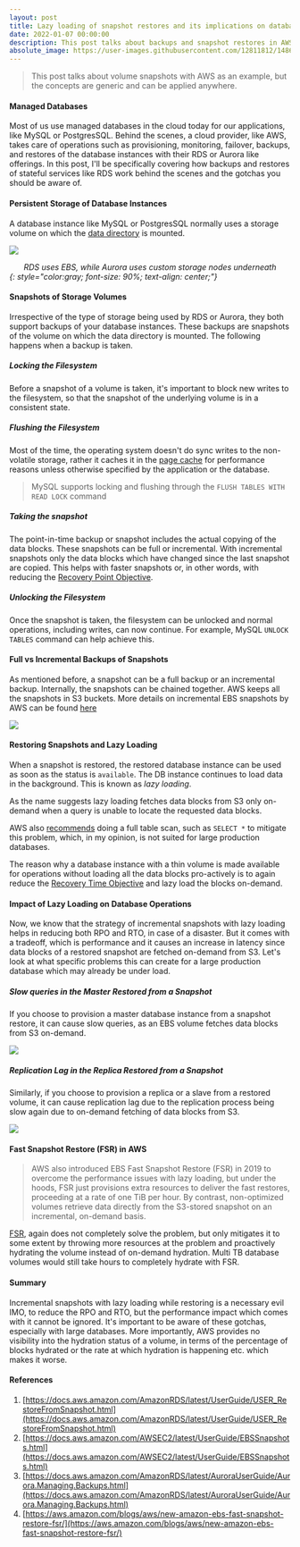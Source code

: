 ```yaml
---
layout: post
title: Lazy loading of snapshot restores and its implications on database performance
date: 2022-01-07 00:00:00
description: This post talks about backups and snapshot restores in AWS and how does it impact the performance of a database  
absolute_image: https://user-images.githubusercontent.com/12811812/148668376-52279ec9-2b17-4d5b-a3f2-c75eeb745799.png
---
```


>This post talks about volume snapshots with AWS as an example, but the concepts are generic and can be applied anywhere.

#### Managed Databases
Most of us use managed databases in the cloud today for our applications, like MySQL or PostgresSQL. Behind the scenes, a cloud provider, like AWS, takes care of operations such as provisioning, monitoring, failover, backups, and restores of the database instances with their RDS or Aurora like offerings.
In this post, I'll be specifically covering how backups and restores of stateful services like RDS work behind the scenes and the gotchas you should be aware of.

#### Persistent Storage of Database Instances
A database instance like MySQL or PostgresSQL normally uses a storage volume on which the [data directory](https://dev.mysql.com/doc/refman/8.0/en/data-directory.html) is mounted.

![](https://d2908q01vomqb2.cloudfront.net/887309d048beef83ad3eabf2a79a64a389ab1c9f/2021/04/07/Screen-Shot-2021-04-07-at-09.04.41.png)
*<center>RDS uses EBS, while Aurora uses custom storage nodes underneath</center>{: style="color:gray; font-size: 90%; text-align: center;"}*

#### Snapshots of Storage Volumes
Irrespective of the type of storage being used by RDS or Aurora, they both support backups of your database instances. These backups are snapshots of the volume on which the data directory is mounted. The following happens when a backup is taken.

##### Locking the Filesystem
Before a snapshot of a volume is taken, it's important to block new writes to the filesystem, so that the snapshot of the underlying volume is in a consistent state.

##### Flushing the Filesystem
Most of the time, the operating system doesn't do sync writes to the non-volatile storage, rather it caches it in the [page cache](https://en.wikipedia.org/wiki/Page_cache) for performance reasons unless otherwise specified by the application or the database. 

>MySQL supports locking and flushing through the `FLUSH TABLES WITH READ LOCK` command

##### Taking the snapshot
The point-in-time backup or snapshot includes the actual copying of the data blocks. These snapshots can be full or incremental. With incremental snapshots only the data blocks which have changed since the last snapshot are copied. This helps with faster snapshots or, in other words, with reducing the [Recovery Point Objective](https://www.rubrik.com/blog/technology/19/5/rpo-rto-disaster-recovery).

##### Unlocking the Filesystem
Once the snapshot is taken, the filesystem can be unlocked and normal operations, including writes, can now continue. For example, MySQL `UNLOCK TABLES` command can help achieve this.

#### Full vs Incremental Backups of Snapshots
As mentioned before, a snapshot can be a full backup or an incremental backup. Internally, the snapshots can be chained together. AWS keeps all the snapshots in S3 buckets. More details on incremental EBS snapshots by AWS can be found [here](https://docs.aws.amazon.com/AWSEC2/latest/UserGuide/EBSSnapshots.html) 

![](https://docs.aws.amazon.com/AWSEC2/latest/UserGuide/images/snapshot_1a.png)


#### Restoring Snapshots and Lazy Loading
When a snapshot is restored, the restored database instance can be used as soon as the status is `available`. The DB instance continues to load data in the background. This is known as _lazy loading_.

As the name suggests lazy loading fetches data blocks from S3 only on-demand when a query is unable to locate the requested data blocks. 

AWS also [recommends](https://docs.aws.amazon.com/AmazonRDS/latest/UserGuide/USER_RestoreFromSnapshot.html) doing a full table scan, such as `SELECT *` to mitigate this problem, which, in my opinion, is not suited for large production databases.

The reason why a database instance with a thin volume is made available for operations without loading all the data blocks pro-actively is to again reduce the [Recovery Time Objective](https://www.rubrik.com/blog/technology/19/5/rpo-rto-disaster-recovery) and lazy load the blocks on-demand. 

#### Impact of Lazy Loading on Database Operations
Now, we know that the strategy of incremental snapshots with lazy loading helps in reducing both RPO and RTO, in case of a disaster. But it comes with a tradeoff, which is performance and it causes an increase in latency since data blocks of a restored snapshot are fetched on-demand from S3. Let's look at what specific problems this can create for a large production database which may already be under load.

##### Slow queries in the Master Restored from a Snapshot
If you choose to provision a master database instance from a snapshot restore, it can cause slow queries, as an EBS volume fetches data blocks from S3 on-demand.

![](https://user-images.githubusercontent.com/12811812/148668369-cfa3f8f1-0407-4b94-8079-49839bf0f430.png)

##### Replication Lag in the Replica Restored from a Snapshot
Similarly, if you choose to provision a replica or a slave from a restored volume, it can cause replication lag due to the replication process being slow again due to on-demand fetching of data blocks from S3.

![](https://user-images.githubusercontent.com/12811812/148668376-52279ec9-2b17-4d5b-a3f2-c75eeb745799.png)

#### Fast Snapshot Restore (FSR) in AWS

>AWS also introduced EBS Fast Snapshot Restore (FSR) in 2019 to overcome the performance issues with lazy loading, but under the hoods, FSR just provisions extra resources to deliver the fast restores, proceeding at a rate of one TiB per hour. By contrast, non-optimized volumes retrieve data directly from the S3-stored snapshot on an incremental, on-demand basis. 

[FSR](https://aws.amazon.com/blogs/aws/new-amazon-ebs-fast-snapshot-restore-fsr/), again does not completely solve the problem, but only mitigates it to some extent by throwing more resources at the problem and proactively hydrating the volume instead of on-demand hydration. Multi TB database volumes would still take hours to completely hydrate with FSR.

#### Summary
Incremental snapshots with lazy loading while restoring is a necessary evil IMO, to reduce the RPO and RTO, but the performance impact which comes with it cannot be ignored. It's important to be aware of these gotchas, especially with large databases. More importantly, AWS provides no visibility into the hydration status of a volume, in terms of the percentage of blocks hydrated or the rate at which hydration is happening etc. which makes it worse.

#### References
1. [https://docs.aws.amazon.com/AmazonRDS/latest/UserGuide/USER_RestoreFromSnapshot.html](https://docs.aws.amazon.com/AmazonRDS/latest/UserGuide/USER_RestoreFromSnapshot.html)
2. [https://docs.aws.amazon.com/AWSEC2/latest/UserGuide/EBSSnapshots.html](https://docs.aws.amazon.com/AWSEC2/latest/UserGuide/EBSSnapshots.html)
3. [https://docs.aws.amazon.com/AmazonRDS/latest/AuroraUserGuide/Aurora.Managing.Backups.html](https://docs.aws.amazon.com/AmazonRDS/latest/AuroraUserGuide/Aurora.Managing.Backups.html)
4. [https://aws.amazon.com/blogs/aws/new-amazon-ebs-fast-snapshot-restore-fsr/](https://aws.amazon.com/blogs/aws/new-amazon-ebs-fast-snapshot-restore-fsr/)
